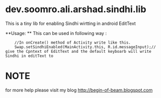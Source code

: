 dev.soomro.ali.arshad.sindhi.lib
================================

This is a tiny lib for enabling Sindhi wirtting in android EditText

**Usage: **
This can be used in following way :

		//In onCreate() method of Activity write like this.
		Swap.setSindhiEnabled(MainActivity.this, R.id.messageInput);// give the Cpntext of EditText and the default keyboarb will write Sindhi in editText to
	

NOTE
====
for more help please visit my blog 
http://begin-of-beam.blogspot.com
